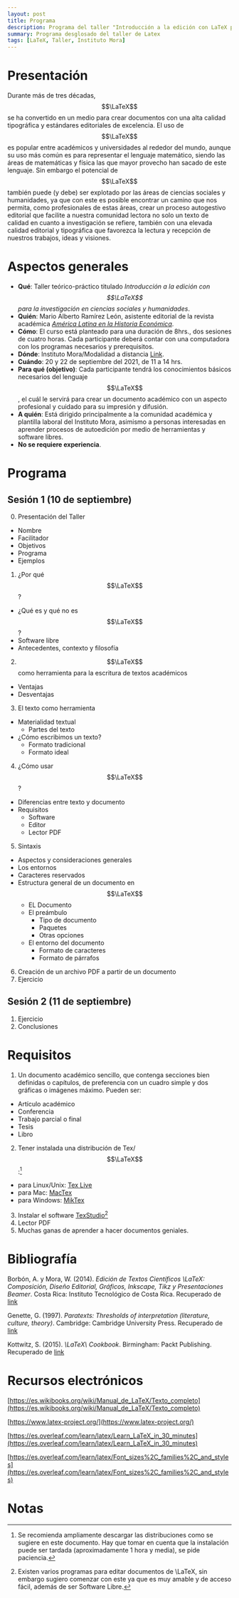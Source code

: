 ```yaml
---
layout: post
title: Programa
description: Programa del taller "Introducción a la edición con LaTeX para las Ciencias sociales y Humanidades", realizado en el Marco de las II Jornadas de Acceso Abierto del Instituto Mora
summary: Programa desglosado del taller de Latex
tags: [LaTeX, Taller, Instituto Mora]
---
```


# Presentación

Durante más de tres décadas, $$\LaTeX$$ se ha convertido en un medio para crear documentos con una alta calidad tipográfica y estándares editoriales de excelencia. El uso de $$\LaTeX$$ es popular entre académicos y universidades al rededor del mundo, aunque su uso más común es para representar el lenguaje matemático, siendo las áreas de matemáticas y física las que mayor provecho han sacado de este lenguaje. Sin embargo el potencial de $$\LaTeX$$ también puede (y debe) ser explotado por las áreas de ciencias sociales y humanidades, ya que con este es posible encontrar un camino que nos permita, como profesionales de estas áreas, crear un proceso autogestivo editorial que facilite a nuestra comunidad lectora no solo un texto de calidad en cuanto a investigación se refiere, también con una elevada calidad editorial y tipográfica que favorezca la lectura y recepción de nuestros trabajos, ideas y visiones.


# Aspectos generales

* **Qué**: Taller teórico-práctico titulado *Introducción a la edición con $$\LaTeX$$ para la investigación en ciencias sociales y humanidades*.
* **Quién**: Mario Alberto Ramírez León, asistente editorial de la revista académica [*América Latina en la Historia Económica*](http://alhe.mora.edu.mx).
* **Cómo**: El curso está planteado para una duración de 8hrs., dos sesiones de cuatro horas. Cada participante deberá contar con una computadora con los programas necesarios y prerequisitos.
* **Dónde**: Instituto Mora/Modalidad a distancia [Link](#).
* **Cuándo**: 20 y 22 de septiembre del 2021, de 11 a 14 hrs.
* **Para qué (objetivo)**: Cada participante tendrá los conocimientos básicos necesarios del lenguaje $$\LaTeX$$, el cuál le servirá para crear un documento académico con un aspecto profesional y cuidado para su impresión y difusión.
* **A quién**: Está dirigido principalmente a la comunidad académica y plantilla laboral del Instituto Mora, asimismo a personas interesadas en aprender procesos de autoedición por medio de herramientas y software libres.
* **No se requiere experiencia**.


# Programa

## Sesión 1 (10 de septiembre)

0. Presentación del Taller
  * Nombre
  * Facilitador
  * Objetivos
  * Programa
  * Ejemplos
1. ¿Por qué $$\LaTeX$$?
  * ¿Qué es y qué no es $$\LaTeX$$?
  * Software libre
  * Antecedentes, contexto y filosofía
2. $$\LaTeX$$ como herramienta para la escritura de textos académicos
  * Ventajas
  * Desventajas
3. El texto como herramienta
  * Materialidad textual
    - Partes del texto
  * ¿Cómo escribimos un texto?
    - Formato tradicional
    - Formato ideal
4. ¿Cómo usar $$\LaTeX$$?
  * Diferencias entre texto y documento
  * Requisitos
    - Software
    - Editor
    - Lector PDF
5. Sintaxis
  * Aspectos y consideraciones generales
  * Los entornos
  * Caracteres reservados
  * Estructura general de un documento en $$\LaTeX$$
    - EL Documento
    - El preámbulo
      * Tipo de documento
      * Paquetes
      * Otras opciones
    - El entorno del documento
      * Formato de caracteres
      * Formato de párrafos
6. Creación de un archivo PDF a partir de un documento
7. Ejercicio

## Sesión 2 (11 de septiembre)

1. Ejercicio
2. Conclusiones



# Requisitos

1. Un documento académico sencillo, que contenga secciones bien definidas o capítulos, de preferencia con un cuadro simple y dos gráficas o imágenes máximo. Pueden ser:
  * Artículo académico
  * Conferencia
  * Trabajo parcial o final
  * Tesis
  * Libro
2. Tener instalada una distribución de Tex/$$\LaTeX$$:[^1]
  * para Linux/Unix: [Tex Live](http://tug.org/texlive/)
  * para Mac: [MacTex](http://www.tug.org/mactex/mactex-download.html)
  * para Windows: [MikTex](https://miktex.org/download)
3. Instalar el software [TexStudio](https://www.texstudio.org/)[^2]
4. Lector PDF
5. Muchas ganas de aprender a hacer documentos geniales.



# Bibliografía

Borbón, A. y Mora, W. (2014). *Edición de Textos Científicos \LaTeX\: Composición, Diseño Editorial, Gráficos,
Inkscape, Tikz y Presentaciones Beamer*. Costa Rica: Instituto Tecnológico de Costa Rica. Recuperado de [link](https://drive.google.com/file/d/1yenBQycFEV3TPo2GLFVt1guysgHzOrFc/view?usp=sharing)

Genette, G. (1997). *Paratexts: Thresholds of interpretation (literature, culture,
theory)*. Cambridge: Cambridge University Press. Recuperado de [link](https://drive.google.com/file/d/1AaucdVVrSfH6tZlPlaIsJyL1TliPisBu/view?usp=sharing)

Kottwitz, S. (2015). *\LaTeX\ Cookbook*. Birmingham: Packt Publishing. Recuperado de [link](https://drive.google.com/file/d/1u-a3U4skpsi8CJuTS41XFkUmKFQT-2ko/view?usp=sharing)


# Recursos electrónicos

[https://es.wikibooks.org/wiki/Manual_de_LaTeX/Texto_completo](https://es.wikibooks.org/wiki/Manual_de_LaTeX/Texto_completo)

[https://www.latex-project.org/](https://www.latex-project.org/)

[https://es.overleaf.com/learn/latex/Learn_LaTeX_in_30_minutes](https://es.overleaf.com/learn/latex/Learn_LaTeX_in_30_minutes)

[https://es.overleaf.com/learn/latex/Font_sizes%2C_families%2C_and_styles](https://es.overleaf.com/learn/latex/Font_sizes%2C_families%2C_and_styles)



# Notas

[^1]: Se recomienda ampliamente descargar las distribuciones como se sugiere en este documento. Hay que tomar en cuenta que la instalación puede ser tardada (aproximadamente 1 hora y media), se pide paciencia.

[^2]: Existen varios programas para editar documentos de \LaTeX\, sin embargo sugiero comenzar con este ya que es muy amable y de acceso fácil, además de ser Software Libre.
